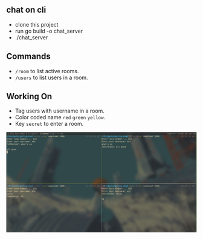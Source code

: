## chat on cli

- clone this project
- run go build -o chat_server
- ./chat_server

## Commands

- `/room` to list active rooms.
- `/users` to list users in a room.

## Working On

- Tag users with username in a room.
- Color coded name `red` `green` `yellow`.
- Key `secret` to enter a room.



![Screenshot](images/readme_image.png)
